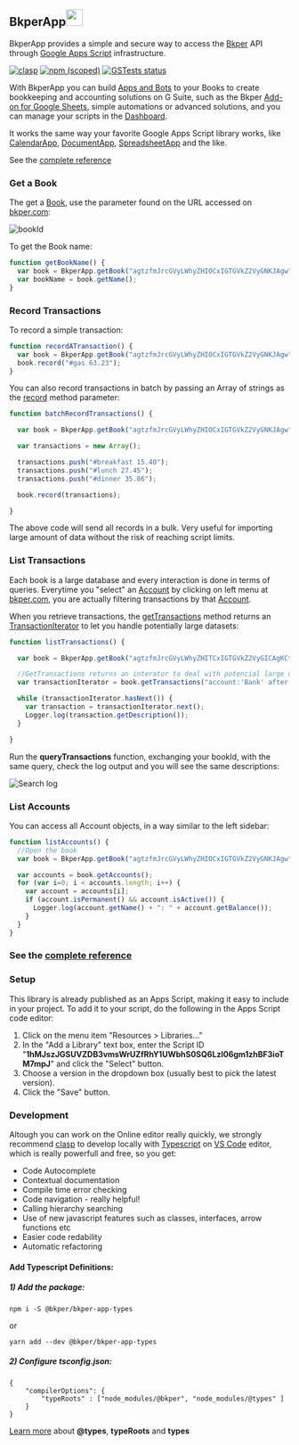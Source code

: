 [Bkper]: https://bkper.com/
[bkper.com]: https://bkper.com
[Apps and Bots]: https://bkper.com/docs

[Google Apps Script]: https://developers.google.com/apps-script/reference/
[OAuth2]: https://oauth.net/2/

[Dashboard]: https://script.google.com/home
[Book]: https://bkper.com/docs/bkper-app/#book
[Account]: https://bkper.com/docs/bkper-app/#account
[Transaction]: https://bkper.com/docs/bkper-app/#transaction
[TransactionIterator]: https://bkper.com/docs/bkper-app/#transactioniterator
[Google Apps Script API]: https://developers.google.com/apps-script/api/

[record]: https://bkper.com/docs/bkper-app/#book_record
[getTransactions]: https://bkper.com/docs/bkper-app/#book_gettransactions
[getBook]: https://bkper.com/docs/bkper-app/#bkperapp_getbook

[CalendarApp]: https://developers.google.com/apps-script/reference/calendar/calendar-app
[DocumentApp]: https://developers.google.com/apps-script/reference/document/document-app
[SpreadsheetApp]: https://developers.google.com/apps-script/reference/spreadsheet/spreadsheet-app

[Add-on for Google Sheets]: https://gsuite.google.com/marketplace/app/bkper/360398463400
[Typescript]: https://developers.google.com/apps-script/guides/typescript
[reference documentation]: https://bkper.com/docs/bkper-app/
[VS Code]: https://code.visualstudio.com
[clasp]: https://developers.google.com/apps-script/guides/clasp
[Typescript Definitions]: https://www.npmjs.com/package/@bkper/bkper-app-types
[GitHub]: https://github.com/
[Cloud Source Repositories]: https://cloud.google.com/source-repositories/
[BkperApp]: https://bkper.com/docs/bkper-app

## BkperApp<a href='https://script.google.com/d/1hMJszJGSUVZDB3vmsWrUZfRhY1UWbhS0SQ6Lzl06gm1zhBF3ioTM7mpJ/edit?usp=sharing'><img height="30" width="30" src="https://bkper.com/docs/images/google-apps-script.svg"/></a>

BkperApp provides a simple and secure way to access the [Bkper] API through [Google Apps Script] infrastructure.

[![clasp](https://img.shields.io/badge/built%20with-clasp-4285f4.svg)](https://github.com/google/clasp)
[![npm (scoped)](https://img.shields.io/npm/v/@bkper/bkper-app-types?color=%235889e4&label=types)](https://www.npmjs.com/package/@bkper/bkper-app-types)
[![GSTests status](https://gs-tests-status.appspot.com/badge.svg?suite=BkperApp&namespace=bkpertest)](https://script.google.com/macros/s/AKfycbyWJJFIwoqnNudRMGse18qVNWw5aa7g03-iLmL_rjqO8mg-MjI/exec?suite=BkperApp&namespace=bkpertest)


With BkperApp you can build [Apps and Bots] to your Books to create bookkeeping and accounting solutions on G Suite, such as the Bkper [Add-on for Google Sheets], simple automations or advanced solutions, and you can manage your scripts in the [Dashboard].

It works the same way your favorite Google Apps Script library works, like [CalendarApp], [DocumentApp], [SpreadsheetApp] and the like.

See the [complete reference](https://bkper.com/docs/bkper-app/)


### Get a Book

The get a [Book], use the parameter found on the URL accessed on [bkper.com]:

![bookId](https://bkper.com/docs/images/bookId.png)

To get the Book name:

```javascript
function getBookName() {
  var book = BkperApp.getBook("agtzfmJrcGVyLWhyZHIOCxIGTGVkZ2VyGNKJAgw");
  var bookName = book.getName();
}
```

### Record Transactions

To record a simple transaction:

```javascript
function recordATransaction() {
  var book = BkperApp.getBook("agtzfmJrcGVyLWhyZHIOCxIGTGVkZ2VyGNKJAgw");
  book.record("#gas 63.23");
}
```

You can also record transactions in batch by passing an Array of strings as the [record] method parameter:

```javascript
function batchRecordTransactions() {

  var book = BkperApp.getBook("agtzfmJrcGVyLWhyZHIOCxIGTGVkZ2VyGNKJAgw");

  var transactions = new Array();

  transactions.push("#breakfast 15.40");
  transactions.push("#lunch 27.45");
  transactions.push("#dinner 35.86");

  book.record(transactions);

}
```
The above code will send all records in a bulk. Very useful for importing large amount of data without the risk of reaching script limits.


### List Transactions

Each book is a large database and every interaction is done in terms of queries. Everytime you "select" an [Account] by clicking on left menu at [bkper.com], you are actually filtering transactions by that [Account].

When you retrieve transactions, the [getTransactions] method returns an [TransactionIterator] to let you handle potentially large datasets:

```javascript
function listTransactions() {

  var book = BkperApp.getBook("agtzfmJrcGVyLWhyZHITCxIGTGVkZ2VyGICAgKCtg6MLDA");

  //GetTransactions returns an interator to deal with potencial large datasets
  var transactionIterator = book.getTransactions("account:'Bank' after:01/04/2014");

  while (transactionIterator.hasNext()) {
    var transaction = transactionIterator.next();
    Logger.log(transaction.getDescription());
  }

}
```

Run the **queryTransactions** function, exchanging your bookId, with the same query, check the log output and you will see the same descriptions:

![Search log](https://bkper.com/docs/images/logSearch.png)


### List Accounts


You can access all Account objects, in a way similar to the left sidebar:
```javascript
function listAccounts() {
  //Open the book
  var book = BkperApp.getBook("agtzfmJrcGVyLWhyZHIOCxIGTGVkZ2VyGNKJAgw");

  var accounts = book.getAccounts();
  for (var i=0; i < accounts.length; i++) {
    var account = accounts[i];
    if (account.isPermanent() && account.isActive()) {
      Logger.log(account.getName() + ": " + account.getBalance());
    }
  }
}
```

### See the [complete reference](https://bkper.com/docs/bkper-app/)

### Setup

This library is already published as an Apps Script, making it easy to include in your project. To add it to your script, do the following in the Apps Script code editor:

1. Click on the menu item "Resources > Libraries..."
2. In the "Add a Library" text box, enter the Script ID "**1hMJszJGSUVZDB3vmsWrUZfRhY1UWbhS0SQ6Lzl06gm1zhBF3ioTM7mpJ**" and click the "Select" button.
3. Choose a version in the dropdown box (usually best to pick the latest version).
4. Click the "Save" button.

### Development

Altough you can work on the Online editor really quickly, we strongly recommend [clasp] to develop locally with [Typescript] on [VS Code] editor, which is really powerfull and free, so you get:

 - Code Autocomplete
 - Contextual documentation
 - Compile time error checking
 - Code navigation - really helpful!
 - Calling hierarchy searching
 - Use of new javascript features such as classes, interfaces, arrow functions etc
 - Easier code redability
 - Automatic refactoring

#### Add Typescript Definitions:

##### 1) Add the package:

```
npm i -S @bkper/bkper-app-types
```
or
```
yarn add --dev @bkper/bkper-app-types
```

##### 2) Configure tsconfig.json:

```
{
    "compilerOptions": {
        "typeRoots" : ["node_modules/@bkper", "node_modules/@types" ]
    }
}
```

[Learn more](https://www.typescriptlang.org/docs/handbook/tsconfig-json.html#types-typeroots-and-types) about **@types**, **typeRoots** and **types**